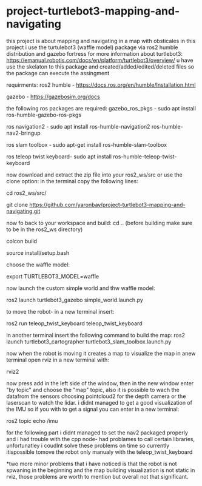 # project-turtlebot3-mapping-and-navigating
this project is about mapping and navigating in a map with obsticales
in this project i use the turtulebot3 (waffle model) package via ros2 humble distribution and gazebo fortress
for more information about turtlebot3:
https://emanual.robotis.com/docs/en/platform/turtlebot3/overview/
u have use the skelaton to this package and created/added/edited/deleted files so the package can execute the assingment

requirments:
ros2 humble - https://docs.ros.org/en/humble/Installation.html

gazebo - https://gazebosim.org/docs

the following ros packages are required: 
gazebo_ros_pkgs - sudo apt install ros-humble-gazebo-ros-pkgs

ros navigation2 -  sudo apt install ros-humble-navigation2 ros-humble-nav2-bringup

ros slam toolbox - sudo apt-get install ros-humble-slam-toolbox

ros teleop twist keyboard- sudo apt install ros-humble-teleop-twist-keyboard



now download and extract the zip file into your ros2_ws/src or use the clone option:
in the terminal copy the following lines:

cd ros2_ws/src/

git clone https://github.com/yaronbay/project-turtlebot3-mapping-and-navigating.git

now fo back to your workspace and build:
cd ..
(before building make sure to be in the ros2_ws directory)

colcon build

source install/setup.bash

choose the waffle model:

export TURTLEBOT3_MODEL=waffle

now launch the custom simple world and thw waffle model:

ros2 launch turtlebot3_gazebo simple_world.launch.py

to move the robot- in a new terminal insert:

ros2 run teleop_twist_keyboard teleop_twist_keyboard

in another terminal insert the following command to build the map:
ros2 launch turtlebot3_cartographer turtlebot3_slam_toolbox.launch.py 

now when the robot is moving it creates a map
to visualize the map in anew terminal open rviz in a new terminal with:

rviz2

now press add in the left side of the window, then in the new window enter "by topic" and choose the "map" topic, also it is possible to wach the datafrom the sensors choosing pointcloud2 for the depth camera or the laserscan to watch the lidar. i didnt managed to get a good visualization of the IMU so if you with to get a signal you can enter in a new terminal:

ros2 topic echo /imu 

for the following part i didnt managed to set the nav2 packaged properly and i had trouble with the cpp node- had problames to call certain libraries, unfortunatley i coudlnt solve these problems on time so currently itispossible tomove the robot only manualy with the teleop_twist_keyboard

*two more minor problems that i have noticed is that the robot is not spwaning in the beginning and the map building visualization is not static in rviz, those problems are worth to mention but overall not that significant.
